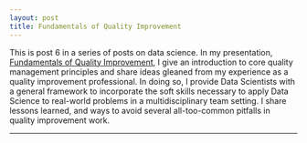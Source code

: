 ```yaml
---
layout: post
title: Fundamentals of Quality Improvement
---
```


This is post 6 in a series of posts on data science.  In my presentation, [Fundamentals of Quality Improvement](https://github.com/Codr99/Portfolio/blob/master/Fundamentals_of_QI.pdf), I give an introduction to core quality management principles and share ideas gleaned from my experience as a quality improvement professional.  In doing so, I provide Data Scientists with a general framework to incorporate the soft skills necessary to apply Data Science to real-world problems in a multidisciplinary team setting.  I share lessons learned, and ways to avoid several all-too-common pitfalls in quality improvement work.

<hr>
